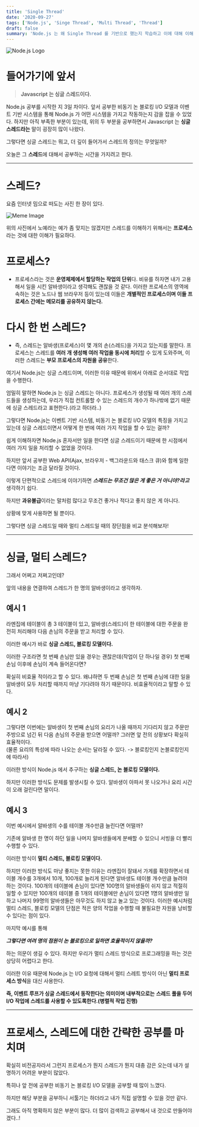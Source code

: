 ```yaml
---
title: 'Single Thread'
date: '2020-09-27'
tags: ['Node.js', 'Singe Thread', 'Multi Thread', 'Thread']
draft: false
summary: 'Node.js 는 왜 Single Thread 를 기반으로 했는지 학습하고 이에 대해 이해한 내용을 정리 했습니다.'
---
```


![Node.js Logo](https://upload.wikimedia.org/wikipedia/commons/d/d9/Node.js_logo.svg)

# 들어가기에 앞서

> **Javascript 는 싱글 스레드이다.**

Node.js 공부를 시작한 지 3일 차이다. 앞서 공부한 비동기 논 블로킹 I/O 모델과 이벤트 기반 시스템을 통해 Node.js 가 어떤 시스템을 가지고 작동하는지 감을 잡을 수 있었다. 하지만 아직 부족한 부분이 있는데, 위의 두 부분을 공부하면서 Javascript 는 **싱글 스레드라는** 말이 굉장히 많이 나왔다.

그렇다면 싱글 스레드는 뭐고, 더 깊이 들어가서 스레드의 정의는 무엇일까?

오늘은 그 **스레드**에 대해서 공부하는 시간을 가지려고 한다.

---

# 스레드?

요즘 인터넷 밈으로 떠도는 사진 한 장이 있다.

![Meme Image](https://img1.daumcdn.net/thumb/R1280x0/?scode=mtistory2&fname=https%3A%2F%2Fblog.kakaocdn.net%2Fdn%2FmosSd%2FbtqJFZQYmHr%2FnPhIKrl0QgIkfwOs9OLPnK%2Fimg.jpg)

위의 사진에서 노예라는 예가 좀 맞지는 않겠지만 스레드를 이해하기 위해서는 **프로세스**라는 것에 대한 이해가 필요하다.

# 프로세스?

- 프로세스라는 것은 **운영체제에서 할당하는 작업의 단위**다. 비유를 하자면 내가 고용해서 일을 시킨 알바생이라고 생각해도 괜찮을 것 같다. 이러한 프로세스의 영역에 속하는 것은 노드나 웹 브라우저 등이 있는데 이들은 **개별적인 프로세스이며 이들 프로세스 간에는 메모리를 공유하지 않는다.**

# 다시 한 번 스레드?

- 즉, 스레드는 알바생(프로세스)이 몇 개의 손(스레드)을 가지고 있는지를 말한다. 프로세스는 스레드를 **여러 개 생성해 여러 작업을 동시에 처리**할 수 있게 도와주며, 이러한 스레드는 **부모 프로세스의 자원을 공유**한다.

여기서 Node.js는 싱글 스레드이며, 이러한 이유 때문에 위에서 아래로 순서대로 작업을 수행한다.

엄밀히 말하면 Node.js 는 싱글 스레드는 아니다. 프로세스가 생성될 때 여러 개의 스레드들을 생성하는데, 우리가 직접 컨트롤할 수 있는 스레드의 개수가 하나밖에 없기 때문에 싱글 스레드라고 표현한다.(라고 하더라..)

그렇다면 Node.js는 이벤트 기반 시스템, 비동기 논 블로킹 I/O 모델의 특징을 가지고 있는데 싱글 스레드이면서 어떻게 한 번에 여러 가지 작업을 할 수 있는 걸까?

쉽게 이해하자면 Node.js 혼자서만 일을 한다면 싱글 스레드이기 때문에 한 시점에서 여러 가지 일을 처리할 수 없었을 것이다.

하지만 앞서 공부한 Web API(Ajax, 브라우저 - 백그라운드와 태스크 큐)와 함께 일한다면 이야기는 조금 달라질 것이다.

이렇게 단편적으로 스레드에 이야기하면 **_스레드는 무조건 많은 게 좋은 거 아니야?라고_** 생각하기 쉽다.

하지만 **과유불급**이라는 말처럼 많다고 무조건 좋거나 적다고 좋지 않은 게 아니다.

상황에 맞게 사용하면 될 뿐이다.

그렇다면 싱글 스레드일 때와 멀티 스레드일 때의 장단점을 비교 분석해보자!

---

# 싱글, 멀티 스레드?

그래서 어쩌고 저쩌고인데?

앞의 내용을 연결하여 스레드가 한 명의 알바생이라고 생각하자.

## 예시 1

라멘집에 테이블이 총 3 테이블이 있고, 알바생(스레드)이 한 테이블에 대한 주문을 완전히 처리해야 다음 손님의 주문을 받고 처리할 수 있다.

이러한 예시가 바로 **싱글 스레드, 블로킹 모델이다.**

이러한 구조라면 첫 번째 손님만 있을 경우는 괜찮은데(작업이 단 하나일 경우) 첫 번째 손님 이후에 손님이 계속 들어온다면?

확실히 비효율 적이라고 할 수 있다. 왜냐하면 두 번째 손님은 첫 번째 손님에 대한 일을 알바생이 모두 처리할 때까지 마냥 기다려야 하기 때문이다. 비효율적이라고 말할 수 있다.

## 예시 2

그렇다면 이번에는 알바생이 첫 번째 손님의 요리가 나올 때까지 기다리지 않고 주문만 주방으로 넘긴 뒤 다음 손님의 주문을 받으면 어떨까? 그러면 앞 전의 상황보다 확실히 효율적이다.  
(물론 요리의 특성에 따라 나오는 순서는 달라질 수 있다. -> 블로킹인지 논블로킹인지에 따라서)

이러한 방식이 Node.js 에서 추구하는 **싱글 스레드, 논 블로킹 모델이다.**

하지만 이러한 방식도 문제를 발생시킬 수 있다. 알바생이 아파서 못 나오거나 요리 시간이 오래 걸린다면 말이다.

## 예시 3

이번 예시에서 알바생의 수를 테이블 개수만큼 늘린다면 어떨까?

기존에 알바생 한 명이 하던 일을 나머지 알바생들에게 분배할 수 있으니 서빙을 더 빨리 수행할 수 있다.

이러한 방식이 **멀티 스레드, 블로킹 모델이다.**

하지만 이러한 방식도 마냥 좋지는 못한 이유는 라멘집이 잘돼서 가게를 확장하면서 테이블 개수를 3개에서 10개, 100개로 늘리게 된다면 알바생도 테이블 개수만큼 늘려야 하는 것이다. 100개의 테이블에 손님이 있다면 100명의 알바생들이 쉬지 않고 적절히 일할 수 있지만 100개의 테이블 중 1개의 테이블에만 손님이 있다면 1명의 알바생만 일하고 나머지 99명의 알바생들은 아무것도 하지 않고 놀고 있는 것이다. 이러한 예시처럼 멀티 스레드, 블로킹 모델의 단점은 적은 양의 작업을 수행할 때 불필요한 자원을 낭비할 수 있다는 점이 있다.

마지막 예시를 통해

_**그렇다면 여려 명의 점원이 논 블로킹으로 일하면 효율적이지 않을까?**_

하는 의문이 생길 수 있다. 하지만 우리가 멀티 스레드 방식으로 프로그래밍을 하는 것은 상당히 어렵다고 한다.

이러한 이유 때문에 Node.js 는 I/O 요청에 대해서 멀티 스레트 방식이 아닌 **멀티 프로세스 방식**을 대신 사용한다.

**즉, 이벤트 루프가 싱글 스레드에서 동작한다는 의미이며 내부적으로는** **스레드 풀을 두어 I/O 작업에 스레드를 사용할 수 있도록한다.(병렬적 작업 진행)**

---

# 프로세스, 스레드에 대한 간략한 공부를 마치며

확실히 비전공자라서 그런지 프로세스가 뭔지 스레드가 뭔지 대충 감은 오는데 내가 설명하기 어려운 부분이 많았다.

특히나 앞 전에 공부한 비동기 논 블로킹 I/O 모델을 공부할 때 많이 느꼈다.

하지만 해당 부분을 공부하니 서툴기는 하더라고 내가 직접 설명할 수 있을 것만 같다.

그래도 아직 명확하지 않은 부분이 많다. 더 많이 검색하고 공부해서 내 것으로 만들어야겠다..!
